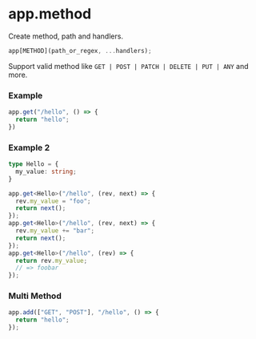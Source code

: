 # app.method
Create method, path and handlers.

```js
app[METHOD](path_or_regex, ...handlers);
```
Support valid method like `GET | POST | PATCH | DELETE | PUT | ANY` and more.
### Example
```ts
app.get("/hello", () => {
  return "hello";
})
```

### Example 2
```ts
type Hello = {
  my_value: string;
}

app.get<Hello>("/hello", (rev, next) => {
  rev.my_value = "foo";
  return next();
});
app.get<Hello>("/hello", (rev, next) => {
  rev.my_value += "bar";
  return next();
});
app.get<Hello>("/hello", (rev) => {
  return rev.my_value;
  // => foobar
});
```

### Multi Method
```ts
app.add(["GET", "POST"], "/hello", () => {
  return "hello";
});
```
